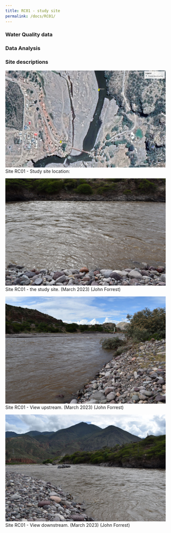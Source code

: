 ```yaml
---
title: RC01 - study site
permalink: /docs/RC01/
---
```




### Water Quality data



### Data Analysis



### Site descriptions



![RC01](/assets/sites/RC01.jpg)
Site RC01 - Study site location: 


![Site RC01 - the study site](/assets/sites/RC01site.jpg)
Site RC01 - the study site.  (March 2023) (John Forrest)


![RC01 View upstream](/assets/sites/RC01upstream.jpg)
Site RC01 - View upstream.  (March 2023) (John Forrest)


![RC01 View downstream](/assets/sites/RC01downstream.jpg)
Site RC01 - View downstream.  (March 2023) (John Forrest)
